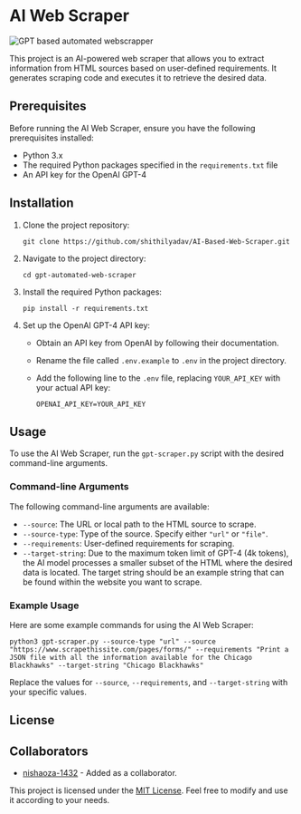 # AI Web Scraper
![GPT based automated webscrapper](https://cdn.discordapp.com/attachments/984632500875821066/1104363425439698944/analyticsynthetic_Small_cute_mining_robot_with_large_eyes_5501ffb9-ea08-4dfc-b04d-9623f7c4481a.png "GPT based automated webscrapper")

This project is an AI-powered web scraper that allows you to extract information from HTML sources based on user-defined requirements. It generates scraping code and executes it to retrieve the desired data.

## Prerequisites

Before running the AI Web Scraper, ensure you have the following prerequisites installed:

- Python 3.x
- The required Python packages specified in the `requirements.txt` file
- An API key for the OpenAI GPT-4

## Installation

1. Clone the project repository:

   ```shell
   git clone https://github.com/shithilyadav/AI-Based-Web-Scraper.git
   ```

2. Navigate to the project directory:

   ```shell
   cd gpt-automated-web-scraper
   ```

3. Install the required Python packages:

   ```shell
   pip install -r requirements.txt
   ```

4. Set up the OpenAI GPT-4 API key:
   
   - Obtain an API key from OpenAI by following their documentation.
   - Rename the file called `.env.example` to `.env` in the project directory.
   - Add the following line to the `.env` file, replacing `YOUR_API_KEY` with your actual API key:

     ```plaintext
     OPENAI_API_KEY=YOUR_API_KEY
     ```

## Usage

To use the AI Web Scraper, run the `gpt-scraper.py` script with the desired command-line arguments.

### Command-line Arguments

The following command-line arguments are available:

- `--source`: The URL or local path to the HTML source to scrape.
- `--source-type`: Type of the source. Specify either `"url"` or `"file"`.
- `--requirements`: User-defined requirements for scraping.
- `--target-string`:  Due to the maximum token limit of GPT-4 (4k tokens), the AI model processes a smaller subset of the HTML where the desired data is located. The target string should be an example string that can be found within the website you want to scrape. 

### Example Usage

Here are some example commands for using the AI Web Scraper:

```shell
python3 gpt-scraper.py --source-type "url" --source "https://www.scrapethissite.com/pages/forms/" --requirements "Print a JSON file with all the information available for the Chicago Blackhawks" --target-string "Chicago Blackhawks"
```

Replace the values for `--source`, `--requirements`, and `--target-string` with your specific values.


## License

## Collaborators
- [nishaoza-1432](https://github.com/nishaoza-1432) - Added as a collaborator.

This project is licensed under the [MIT License](LICENSE). Feel free to modify and use it according to your needs.
